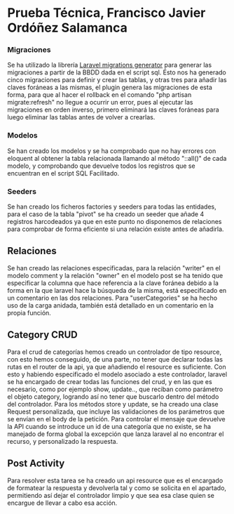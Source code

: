 # Prueba Técnica, Francisco Javier Ordóñez Salamanca

### Migraciones
Se ha utilizado la librería [Laravel migrations generator](https://github.com/kitloong/laravel-migrations-generator) para generar las migraciones a partir de la BBDD dada en el script sql.
Ésto nos ha generado cinco migraciones para definir y crear las tablas, y otras tres para añadir las claves foráneas a las mismas, el plugin genera las migraciones de esta forma, para que al hacer el rollback en el comando "php artisan migrate:refresh" no llegue a ocurrir un error, pues al ejecutar las migraciones en orden inverso, primero eliminará las claves foráneas para luego eliminar las tablas antes de volver a crearlas. 
### Modelos
Se han creado los modelos y se ha comprobado que no hay errores con eloquent al obtener la tabla relacionada llamando al método "::all()" de cada modelo, y comprobando que devuelve todos los registros que se encuentran en el script SQL Facilitado.
### Seeders
Se han creado los ficheros factories y seeders para todas las entidades, para el caso de la tabla "pivot" se ha creado un seeder que añade 4 registros harcodeados ya que en este punto no disponemos de relaciones para comprobar de forma eficiente si una relación existe antes de añadirla.

## Relaciones
Se han creado las relaciones especificadas, para la relación "writer" en el modelo comment y la relación "owner" en el modelo post se ha tenido que especificar la columna que hace referencia a la clave foránea debido a la forma en la que laravel hace la búsqueda de la misma, está especificado en un comentario en las dos relaciones.
Para "userCategories" se ha hecho uso de la carga anidada, también está detallado en un comentario en la propia función.

## Category CRUD
Para el crud de categorías hemos creado un controlador de tipo resource, con esto hemos conseguido, de una parte, no tener que declarar todas las rutas en el router de la api, ya que añadiendo el resource es suficiente. Con esto y habiendo especificado el modelo asociado a este controlador, laravel se ha encargado de crear todas las funciones del crud, y en las que es necesario, como por ejemplo show, update.., que reciban como parámetro el objeto category, logrando así no tener que buscarlo dentro del método del controlador.
Para los métodos store y update, se ha creado una clase Request personalizada, que incluye las validaciones de los parámetros que se envían en el body de la petición.
Para controlar el mensaje que devuelve la API cuando se introduce un id de una categoría que no existe, se ha manejado de forma global la excepción que lanza laravel al no encontrar el recurso, y personalizado la respuesta.

## Post Activity
Para resolver esta tarea se ha creado un api resource que es el encargado de formatear la respuesta y devolverla tal y como se solicita en el apartado, permitiendo así dejar el controlador limpio y que sea esa clase quien se encargue de llevar a cabo esa acción.
